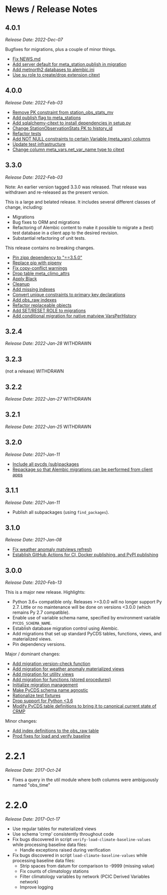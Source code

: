 # News / Release Notes

## 4.0.1

*Release Date: 2022-Dec-07*

Bugfixes for migrations, plus a couple of minor things.

- [Fix NEWS.md](https://github.com/pacificclimate/pycds/pull/131)
- [Add server default for meta_station.publish in migration](https://github.com/pacificclimate/pycds/pull/130)
- [Add metnorth2 databases to alembic.ini](https://github.com/pacificclimate/pycds/pull/128)
- [Use su role to create/drop extension citext](https://github.com/pacificclimate/pycds/pull/127)


## 4.0.0

*Release Date: 2022-Feb-03*

- [Remove PK constraint from station_obs_stats_mv](https://github.com/pacificclimate/pycds/pull/121)
- [Add publish flag to meta_stations](https://github.com/pacificclimate/pycds/pull/119)
- [Add sqlalchemy-citext to install dependencies in setup.py](https://github.com/pacificclimate/pycds/pull/117)
- [Change StationObservationStats PK to history_id](https://github.com/pacificclimate/pycds/pull/114)
- [Refactor tests](https://github.com/pacificclimate/pycds/pull/112)
- [Add NOT NULL constraints to certain Variable (meta_vars) columns](https://github.com/pacificclimate/pycds/pull/111)
- [Update test infrastructure](https://github.com/pacificclimate/pycds/pull/109)
- [Change column meta_vars.net_var_name type to citext](https://github.com/pacificclimate/pycds/pull/)

## 3.3.0

*Release Date: 2022-Feb-03*

Note: An earlier version tagged 3.3.0 was released. That release was 
withdrawn and re-released as the present version.

This is a large and belated release. It includes several different classes of
change, including:

- Migrations
- Bug fixes to ORM and migrations
- Refactoring of Alembic content to make it possible to migrate a (test)
  test database in a client app to the desired revision.
- Substantial refactoring of unit tests.

This release contains no breaking changes.

- [Pin zipp dependency to "==3.5.0"](https://github.com/pacificclimate/pycds/pull/104)
- [Replace pip with pipenv](https://github.com/pacificclimate/pycds/pull/103)
- [Fix copy-conflict warnings](https://github.com/pacificclimate/pycds/pull/101)
- [Drop table meta_climo_attrs](https://github.com/pacificclimate/pycds/pull/100)
- [Apply Black](https://github.com/pacificclimate/pycds/pull/97)
- [Cleanup](https://github.com/pacificclimate/pycds/pull/96)
- [Add missing indexes](https://github.com/pacificclimate/pycds/pull/93)
- [Convert unique constraints to primary key declarations](https://github.com/pacificclimate/pycds/pull/92)
- [Add obs_raw indexes](https://github.com/pacificclimate/pycds/pull/89)
- [Refactor replaceable objects](https://github.com/pacificclimate/pycds/pull/85)
- [Add SET/RESET ROLE to migrations](https://github.com/pacificclimate/pycds/pull/82)
- [Add conditional migration for native matview VarsPerHistory](https://github.com/pacificclimate/pycds/pull/73)

## 3.2.4

*Release Date: 2022-Jan-28*
WITHDRAWN

## 3.2.3

(not a release)
WITHDRAWN

## 3.2.2

*Release Date: 2022-Jan-27*
WITHDRAWN

## 3.2.1

*Release Date: 2022-Jan-25*
WITHDRAWN

## 3.2.0

*Release Date: 2021-Jan-11*

- [Include all pycds (sub)packages](https://github.com/pacificclimate/pycds/pull/71)
- [Repackage so that Alembic migrations can be performed from client apps](https://github.com/pacificclimate/pycds/pull/70)

## 3.1.1

*Release Date: 2021-Jan-11*

- Publish all subpackages (using `find_packages`).

## 3.1.0

*Release Date: 2021-Jan-08*

- [Fix weather anomaly matviews refresh](https://github.com/pacificclimate/pycds/pull/65)
- [Establish GitHub Actions for CI, Docker publishing, and PyPI publishing](https://github.com/pacificclimate/pycds/pull/62)

## 3.0.0

*Release Date: 2020-Feb-13*

This is a major new release. Highlights:

* Python 3.6+ compatible only. Releases >=3.0.0 will no longer support Py 2.7. Little or no maintenance will be done
on versions <3.0.0 (which remains Py 2.7 compatible).
* Enable use of variable schema name, specified by environment variable `PYCDS_SCHEMA_NAME`.
* Establish database migration control using Alembic.
* Add migrations that set up standard PyCDS tables, functions, views, and materialized views.
* Pin dependency versions.

Major / dominant changes:

* [Add migration version-check function](https://github.com/pacificclimate/pycds/pull/58)
* [Add migration for weather anomaly materialized views](https://github.com/pacificclimate/pycds/pull/55)
* [Add migration for utility views](https://github.com/pacificclimate/pycds/pull/53)
* [Add migration for functions (stored procedures)](https://github.com/pacificclimate/pycds/pull/52)
* [Initialize migration management](https://github.com/pacificclimate/pycds/pull/50)
* [Make PyCDS schema name agnostic](https://github.com/pacificclimate/pycds/pull/44)
* [Rationalize test fixtures](https://github.com/pacificclimate/pycds/pull/42)
* [Drop support for Python <3.6](https://github.com/pacificclimate/pycds/pull/40)
* [Modify PyCDS table definitions to bring it to canonical current state of CRMP](https://github.com/pacificclimate/pycds/pull/35)

Minor changes:

* [Add index definitions to the obs_raw table](https://github.com/pacificclimate/pycds/pull/24)
* [Prod fixes for load and verify baseline](https://github.com/pacificclimate/pycds/pull/18)

# 2.2.1

*Release Date: 2017-Oct-24*

* Fixes a query in the util module where both columns were ambiguously named "obs_time"

# 2.2.0

*Release Date: 2017-Oct-17*

* Use regular tables for materialized views
* Use schema 'crmp' consistently throughout code
* Fix bugs discovered in script ``verify-load-climate-baseline-values`` while processing baseline data files:
  * Handle exceptions raised during verification
* Fix bugs discovered in script ``load-climate-baseline-values`` while processing baseline data files:
  * Strip spaces from datum for comparison to -9999 (missing value)
  * Fix counts of climatology stations
  * Filter climatology variables by network (PCIC Derived Variables network)
  * Improve logging
